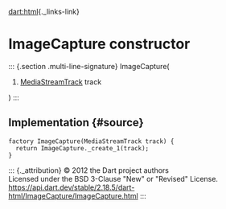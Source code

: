 [dart:html](../../dart-html/dart-html-library){._links-link}

ImageCapture constructor
========================

::: {.section .multi-line-signature}
ImageCapture(

1.  [MediaStreamTrack](../mediastreamtrack-class) track

)
:::

Implementation {#source}
--------------

``` {.language-dart data-language="dart"}
factory ImageCapture(MediaStreamTrack track) {
  return ImageCapture._create_1(track);
}
```

::: {._attribution}
© 2012 the Dart project authors\
Licensed under the BSD 3-Clause \"New\" or \"Revised\" License.\
<https://api.dart.dev/stable/2.18.5/dart-html/ImageCapture/ImageCapture.html>
:::
